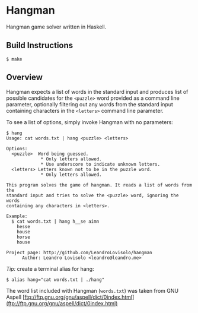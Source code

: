 Hangman
=======

Hangman game solver written in Haskell.

Build Instructions
------------------

    $ make

Overview
--------

Hangman expects a list of words in the standard input and produces list of
possible candidates for the `<puzzle>` word provided as a command line
parameter, optionally filtering out any words from the standard input
containing characters in the `<letters>` command line parameter.

To see a list of options, simply invoke Hangman with no parameters:

    $ hang
    Usage: cat words.txt | hang <puzzle> <letters>
    
    Options:
      <puzzle>  Word being guessed.
                 * Only letters allowed.
                 * Use underscore to indicate unknown letters.
      <letters> Letters known not to be in the puzzle word.
                 * Only letters allowed.
    
    This program solves the game of hangman. It reads a list of words from the
    standard input and tries to solve the <puzzle> word, ignoring the words
    containing any characters in <letters>.
    
    Example:
      $ cat words.txt | hang h__se aimn
        hesse
        house
        horse
        house
    
    Project page: http://github.com/LeandroLovisolo/hangman
          Author: Leandro Lovisolo <leandro@leandro.me>

*Tip:* create a terminal alias for hang:

    $ alias hang="cat words.txt | ./hang"

The word list included with Hangman (`words.txt`) was taken from GNU Aspell
[ftp://ftp.gnu.org/gnu/aspell/dict/0index.html](ftp://ftp.gnu.org/gnu/aspell/dict/0index.html)